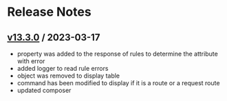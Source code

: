 # Release Notes

## [v13.3.0](https://github.com/Sleon4/Lion-Framework/compare/v13.2.0...v13.3.0) / 2023-03-17
- property was added to the response of rules to determine the attribute with error
- added logger to read rule errors
- object was removed to display table
- command has been modified to display if it is a route or a request route
- updated composer